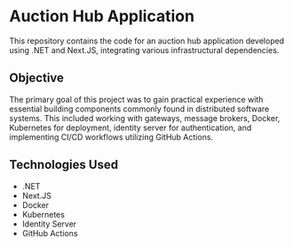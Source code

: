 # Auction Hub Application

This repository contains the code for an auction hub application developed using .NET and Next.JS, integrating various infrastructural dependencies.

## Objective

The primary goal of this project was to gain practical experience with essential building components commonly found in distributed software systems. This included working with gateways, message brokers, Docker, Kubernetes for deployment, identity server for authentication, and implementing CI/CD workflows utilizing GitHub Actions.

## Technologies Used

- .NET
- Next.JS
- Docker
- Kubernetes
- Identity Server
- GitHub Actions

